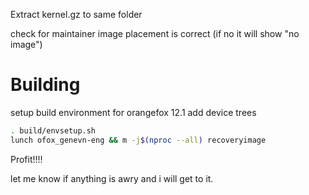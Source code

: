Extract kernel.gz to same folder 

check for maintainer image placement is correct
(if no it will show "no image")

# Building

setup build environment for orangefox 12.1
add device trees 

```bash
. build/envsetup.sh
lunch ofox_genevn-eng && m -j$(nproc --all) recoveryimage
```
Profit!!!! 

let me know if anything is awry and i will get to it.
